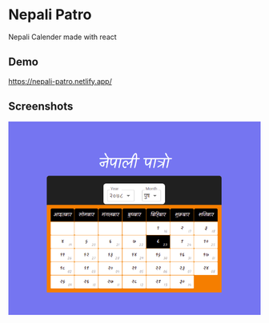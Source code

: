 
# Nepali Patro

Nepali Calender made with react


## Demo

https://nepali-patro.netlify.app/


## Screenshots

![App Screenshot](https://raw.githubusercontent.com/prolaxu/nepali-calender-react/main/nepali-patro.png)


